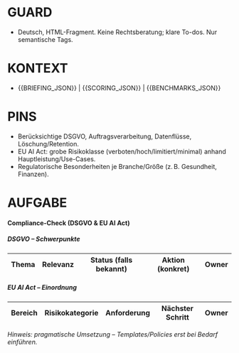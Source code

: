 # GUARD
- Deutsch, HTML-Fragment. Keine Rechtsberatung; klare To-dos. Nur semantische Tags.

# KONTEXT
- {{BRIEFING_JSON}} | {{SCORING_JSON}} | {{BENCHMARKS_JSON}}

# PINS
- Berücksichtige DSGVO, Auftragsverarbeitung, Datenflüsse, Löschung/Retention.
- EU AI Act: grobe Risikoklasse (verboten/hoch/limitiert/minimal) anhand Hauptleistung/Use-Cases.
- Regulatorische Besonderheiten je Branche/Größe (z. B. Gesundheit, Finanzen).

# AUFGABE
<h4>Compliance-Check (DSGVO & EU AI Act)</h4>
<h5>DSGVO – Schwerpunkte</h5>
<table>
  <thead>
    <tr><th>Thema</th><th>Relevanz</th><th>Status (falls bekannt)</th><th>Aktion (konkret)</th><th>Owner</th></tr>
  </thead>
  <tbody></tbody>
</table>
<h5>EU AI Act – Einordnung</h5>
<table>
  <thead>
    <tr><th>Bereich</th><th>Risikokategorie</th><th>Anforderung</th><th>Nächster Schritt</th><th>Owner</th></tr>
  </thead>
  <tbody></tbody>
</table>
<p><em>Hinweis: pragmatische Umsetzung – Templates/Policies erst bei Bedarf einführen.</em></p>
